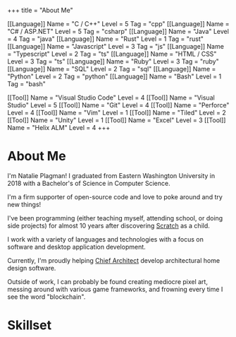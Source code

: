 +++
title = "About Me"

[[Language]]
  Name = "C / C++"
  Level = 5
  Tag = "cpp"
[[Language]]
  Name = "C# / ASP.NET"
  Level = 5
  Tag = "csharp"
[[Language]]
  Name = "Java"
  Level = 4
  Tag = "java"
[[Language]]
  Name = "Rust"
  Level = 1
  Tag = "rust"
[[Language]]
  Name = "Javascript"
  Level = 3
  Tag = "js"
[[Language]]
  Name = "Typescript"
  Level = 2
  Tag = "ts"
[[Language]]
  Name = "HTML / CSS"
  Level = 3
  Tag = "ts"
[[Language]]
  Name = "Ruby"
  Level = 3
  Tag = "ruby"
[[Language]]
  Name = "SQL"
  Level = 2
  Tag = "sql"
[[Language]]
  Name = "Python"
  Level = 2
  Tag = "python"
[[Language]]
  Name = "Bash"
  Level = 1
  Tag = "bash"

[[Tool]]
  Name = "Visual Studio Code"
  Level = 4
[[Tool]]
  Name = "Visual Studio"
  Level = 5
[[Tool]]
  Name = "Git"
  Level = 4
[[Tool]]
  Name = "Perforce"
  Level = 4
[[Tool]]
  Name = "Vim"
  Level = 1
[[Tool]]
  Name = "Tiled"
  Level = 2
[[Tool]]
  Name = "Unity"
  Level = 1
[[Tool]]
  Name = "Excel"
  Level = 3
[[Tool]]
  Name = "Helix ALM"
  Level = 4
+++

# About Me

I'm Natalie Plagman! I graduated from Eastern Washington University in 2018 with a Bachelor's of Science in Computer Science.

I'm a firm supporter of open-source code and love to poke around and try new things!

I've been programming (either teaching myself, attending school, or doing side projects) for almost 10 years after discovering [Scratch][Scratch] as a child.

I work with a variety of languages and technologies with a focus on software and desktop application development.

Currently, I'm proudly helping [Chief Architect][CA] develop architectural home design software.

Outside of work, I can probably be found creating mediocre pixel art, messing around with various game frameworks, and frowning every time I see the word "blockchain".

[CA]: https://www.chiefarchitect.com/
[Scratch]: https://scratch.mit.edu/

# Skillset

